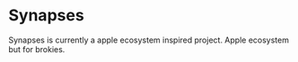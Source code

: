 # Synapses

Synapses is currently a apple ecosystem inspired project. Apple ecosystem but for brokies.